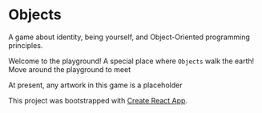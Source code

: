 # Objects
A game about identity, being yourself, and Object-Oriented programming principles.

Welcome to the playground! A special place where `Objects` walk the earth! Move around the playground to meet 



At present, any artwork in this game is a placeholder  

This project was bootstrapped with [Create React App](https://github.com/facebookincubator/create-react-app).

